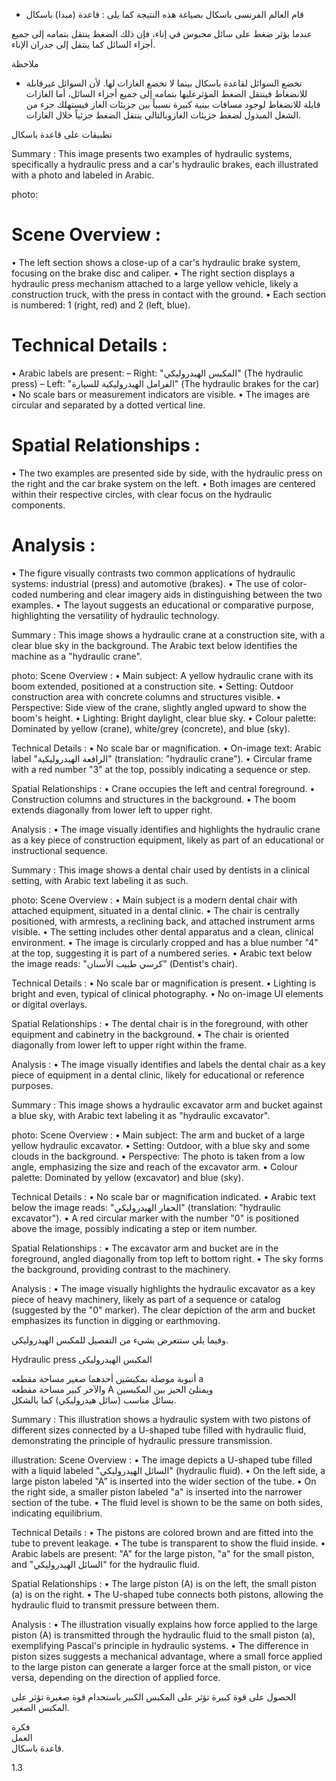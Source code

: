 * قام العالم الفرنسى باسكال بصياغة هذه النتيجة كما يلى :
قاعدة (مبدا) باسكال <!-- text, from page 0 (l=0.468,t=0.075,r=0.939,b=0.132), with ID 0e0cf91f-c75b-449b-8e2c-0bfa51f5209e -->

عندما يؤثر ضغط على سائل محبوس في إناء، فإن ذلك الضغط ينتقل بتمامه إلى جميع أجزاء السائل كما ينتقل إلى جدران الإناء. <!-- text, from page 0 (l=0.083,t=0.134,r=0.928,b=0.190), with ID f0ea0d08-3aa2-43ac-b957-f9984892e977 -->

ملاحظة

* تخضع السوائل لقاعدة باسكال بينما لا تخضع الغازات لها.
لأن السوائل غيرقابلة للانضغاط فينتقل الضغط المؤثرعليها بتمامه إلى جميع أجزاء السائل، أما الغازات قابلة للانضغاط لوجود مسافات بينية كبيرة نسبياً بين جزيئات الغاز فيستهلك جزء من الشغل المبذول لضغط جزيئات الغازوبالتالي ينتقل الضغط جزئياً خلال الغازات. <!-- text, from page 0 (l=0.080,t=0.205,r=0.932,b=0.346), with ID 78bc680b-8bc3-4022-a865-7471c20b6061 -->

تطبيقات على قاعدة باسكال <!-- text, from page 0 (l=0.645,t=0.364,r=0.936,b=0.399), with ID b8d9eb18-7c2d-41dd-be4e-30d74efd0da1 -->

Summary : This image presents two examples of hydraulic systems, specifically a hydraulic press and a car's hydraulic brakes, each illustrated with a photo and labeled in Arabic.

photo:
# Scene Overview :
  • The left section shows a close-up of a car's hydraulic brake system, focusing on the brake disc and caliper.
  • The right section displays a hydraulic press mechanism attached to a large yellow vehicle, likely a construction truck, with the press in contact with the ground.
  • Each section is numbered: 1 (right, red) and 2 (left, blue).

# Technical Details :
  • Arabic labels are present:
    – Right: "المكبس الهيدروليكي" (The hydraulic press)
    – Left: "الفرامل الهيدروليكية للسيارة" (The hydraulic brakes for the car)
  • No scale bars or measurement indicators are visible.
  • The images are circular and separated by a dotted vertical line.

# Spatial Relationships :
  • The two examples are presented side by side, with the hydraulic press on the right and the car brake system on the left.
  • Both images are centered within their respective circles, with clear focus on the hydraulic components.

# Analysis :
  • The figure visually contrasts two common applications of hydraulic systems: industrial (press) and automotive (brakes).
  • The use of color-coded numbering and clear imagery aids in distinguishing between the two examples.
  • The layout suggests an educational or comparative purpose, highlighting the versatility of hydraulic technology. <!-- figure, from page 0 (l=0.588,t=0.407,r=0.930,b=0.587), with ID 6d7f2af7-cb72-4c21-a327-2ff6a1738ebf -->

Summary : This image shows a hydraulic crane at a construction site, with a clear blue sky in the background. The Arabic text below identifies the machine as a "hydraulic crane".

photo:
Scene Overview :
  • Main subject: A yellow hydraulic crane with its boom extended, positioned at a construction site.
  • Setting: Outdoor construction area with concrete columns and structures visible.
  • Perspective: Side view of the crane, slightly angled upward to show the boom's height.
  • Lighting: Bright daylight, clear blue sky.
  • Colour palette: Dominated by yellow (crane), white/grey (concrete), and blue (sky).

Technical Details :
  • No scale bar or magnification.
  • On-image text: Arabic label "الرافعة الهيدروليكية" (translation: "hydraulic crane").
  • Circular frame with a red number "3" at the top, possibly indicating a sequence or step.

Spatial Relationships :
  • Crane occupies the left and central foreground.
  • Construction columns and structures in the background.
  • The boom extends diagonally from lower left to upper right.

Analysis :
  • The image visually identifies and highlights the hydraulic crane as a key piece of construction equipment, likely as part of an educational or instructional sequence. <!-- figure, from page 0 (l=0.424,t=0.412,r=0.588,b=0.583), with ID 6e6c4808-36c9-4da3-b213-45e029094cdb -->

Summary : This image shows a dental chair used by dentists in a clinical setting, with Arabic text labeling it as such.

photo:
Scene Overview :
  • Main subject is a modern dental chair with attached equipment, situated in a dental clinic.
  • The chair is centrally positioned, with armrests, a reclining back, and attached instrument arms visible.
  • The setting includes other dental apparatus and a clean, clinical environment.
  • The image is circularly cropped and has a blue number "4" at the top, suggesting it is part of a numbered series.
  • Arabic text below the image reads: "كرسي طبيب الأسنان" (Dentist's chair).

Technical Details :
  • No scale bar or magnification is present.
  • Lighting is bright and even, typical of clinical photography.
  • No on-image UI elements or digital overlays.

Spatial Relationships :
  • The dental chair is in the foreground, with other equipment and cabinetry in the background.
  • The chair is oriented diagonally from lower left to upper right within the frame.

Analysis :
  • The image visually identifies and labels the dental chair as a key piece of equipment in a dental clinic, likely for educational or reference purposes. <!-- figure, from page 0 (l=0.261,t=0.408,r=0.427,b=0.587), with ID 199b0762-7f2b-4cc3-91f3-855205671066 -->

Summary : This image shows a hydraulic excavator arm and bucket against a blue sky, with Arabic text labeling it as "hydraulic excavator".

photo:
Scene Overview :
  • Main subject: The arm and bucket of a large yellow hydraulic excavator.
  • Setting: Outdoor, with a blue sky and some clouds in the background.
  • Perspective: The photo is taken from a low angle, emphasizing the size and reach of the excavator arm.
  • Colour palette: Dominated by yellow (excavator) and blue (sky).

Technical Details :
  • No scale bar or magnification indicated.
  • Arabic text below the image reads: "الحفار الهيدروليكي" (translation: "hydraulic excavator").
  • A red circular marker with the number "0" is positioned above the image, possibly indicating a step or item number.

Spatial Relationships :
  • The excavator arm and bucket are in the foreground, angled diagonally from top left to bottom right.
  • The sky forms the background, providing contrast to the machinery.

Analysis :
  • The image visually highlights the hydraulic excavator as a key piece of heavy machinery, likely as part of a sequence or catalog (suggested by the "0" marker). The clear depiction of the arm and bucket emphasizes its function in digging or earthmoving. <!-- figure, from page 0 (l=0.086,t=0.411,r=0.264,b=0.584), with ID ab4fd290-af90-4955-b56e-374d79dbf91c -->

وفيما يلي ستتعرض بشيء من التفصيل للمكبس الهيدروليكي. <!-- text, from page 0 (l=0.452,t=0.604,r=0.937,b=0.634), with ID ed853bd7-8b50-4bbb-b235-b763d7637911 -->

Hydraulic press المكبس الهيدروليكى <!-- text, from page 0 (l=0.544,t=0.640,r=0.937,b=0.672), with ID 1b142a71-4816-4000-9680-008ac6e68aec -->

أنبوبة موصلة بمكبسَين أحدهما صغير مساحة مقطعه a  
والآخر كبير مساحة مقطعه A ويمتلئ الحيز بين المكبسين  
بسائل مناسب (سائل هيدروليكي) كما بالشكل. <!-- text, from page 0 (l=0.334,t=0.677,r=0.929,b=0.800), with ID 0ef038b6-951f-40c0-a62e-b1c1360ad031 -->

Summary : This illustration shows a hydraulic system with two pistons of different sizes connected by a U-shaped tube filled with hydraulic fluid, demonstrating the principle of hydraulic pressure transmission.

illustration:
Scene Overview :
  • The image depicts a U-shaped tube filled with a liquid labeled "السائل الهيدروليكي" (hydraulic fluid).
  • On the left side, a large piston labeled "A" is inserted into the wider section of the tube.
  • On the right side, a smaller piston labeled "a" is inserted into the narrower section of the tube.
  • The fluid level is shown to be the same on both sides, indicating equilibrium.

Technical Details :
  • The pistons are colored brown and are fitted into the tube to prevent leakage.
  • The tube is transparent to show the fluid inside.
  • Arabic labels are present: "A" for the large piston, "a" for the small piston, and "السائل الهيدروليكي" for the hydraulic fluid.

Spatial Relationships :
  • The large piston (A) is on the left, the small piston (a) is on the right.
  • The U-shaped tube connects both pistons, allowing the hydraulic fluid to transmit pressure between them.

Analysis :
  • The illustration visually explains how force applied to the large piston (A) is transmitted through the hydraulic fluid to the small piston (a), exemplifying Pascal's principle in hydraulic systems.
  • The difference in piston sizes suggests a mechanical advantage, where a small force applied to the large piston can generate a larger force at the small piston, or vice versa, depending on the direction of applied force. <!-- figure, from page 0 (l=0.079,t=0.662,r=0.350,b=0.780), with ID c9dfc84b-e3f0-4cd8-a639-c020bc46b20a -->

الحصول على قوة كبيرة تؤثر على المكبس الكبير باستحدام قوة صغيرة تؤثر على المكبس الصغير. <!-- text, from page 0 (l=0.131,t=0.801,r=0.931,b=0.840), with ID af91a277-1e67-4c26-87b2-48cecb09cd5a -->

فكرة  
العمل  
قاعدة باسكال. <!-- text, from page 0 (l=0.729,t=0.861,r=0.930,b=0.907), with ID 0e3c310c-9ffb-4b03-9d56-5397893e4f05 -->

$1.3$ <!-- marginalia, from page 0 (l=0.089,t=0.941,r=0.130,b=0.961), with ID 2b9958a9-fce7-4661-8398-c51d02daaced -->